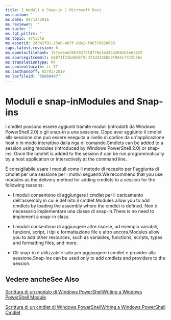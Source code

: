 ```yaml
---
title: I moduli e Snap-in | Microsoft Docs
ms.custom: ''
ms.date: 09/13/2016
ms.reviewer: ''
ms.suite: ''
ms.tgt_pltfrm: ''
ms.topic: article
ms.assetid: 2d342f91-23e0-467f-8de2-f9657d820693
caps.latest.revision: 6
ms.openlocfilehash: 157cd64e286392f3fd770e1e34542682b1e63625
ms.sourcegitcommit: b6871f21bd666f9cd71dd336bb3f844cf472b56c
ms.translationtype: MT
ms.contentlocale: it-IT
ms.lasthandoff: 02/03/2019
ms.locfileid: "56860497"
---
```

# <a name="modules-and-snap-ins"></a><span data-ttu-id="ede63-102">Moduli e snap-in</span><span class="sxs-lookup"><span data-stu-id="ede63-102">Modules and Snap-ins</span></span>

<span data-ttu-id="ede63-103">I cmdlet possono essere aggiunti tramite moduli (introdotti da Windows PowerShell 2.0) o gli snap-in a una sessione. Dopo aver aggiunto il cmdlet alla sessione che può essere eseguita a livello di codice da un'applicazione host o in modo interattivo dalla riga di comando.</span><span class="sxs-lookup"><span data-stu-id="ede63-103">Cmdlets can be added to a session using modules (introduced by Windows PowerShell 2.0) or snap-ins. Once the cmdlet is added to the session it can be run programmatically by a host application or interactively at the command line.</span></span>

<span data-ttu-id="ede63-104">È consigliabile usare i moduli come il metodo di recapito per l'aggiunta di cmdlet per una sessione per i motivi seguenti:</span><span class="sxs-lookup"><span data-stu-id="ede63-104">We recommend that you use modules as the delivery method for adding cmdlets to a session for the following reasons:</span></span>

- <span data-ttu-id="ede63-105">I moduli consentono di aggiungere i cmdlet per il caricamento dell'assembly in cui è definito il cmdlet.</span><span class="sxs-lookup"><span data-stu-id="ede63-105">Modules allow you to add cmdlets by loading the assembly where the cmdlet is defined.</span></span> <span data-ttu-id="ede63-106">Non è necessario implementare una classe di snap-in.</span><span class="sxs-lookup"><span data-stu-id="ede63-106">There is no need to implement a snap-in class.</span></span>

- <span data-ttu-id="ede63-107">I moduli consentono di aggiungere altre risorse, ad esempio variabili, funzioni, script, i tipi e formattazione file e altro ancora.</span><span class="sxs-lookup"><span data-stu-id="ede63-107">Modules allow you to add other resources, such as variables, functions, scripts, types and formatting files, and more.</span></span>

- <span data-ttu-id="ede63-108">Gli snap-in è utilizzabile solo per aggiungere i cmdlet e provider alla sessione.</span><span class="sxs-lookup"><span data-stu-id="ede63-108">Snap-ins can be used only to add cmdlets and providers to the session.</span></span>

## <a name="see-also"></a><span data-ttu-id="ede63-109">Vedere anche</span><span class="sxs-lookup"><span data-stu-id="ede63-109">See Also</span></span>

[<span data-ttu-id="ede63-110">Scrittura di un modulo di Windows PowerShell</span><span class="sxs-lookup"><span data-stu-id="ede63-110">Writing a Windows PowerShell Module</span></span>](../module/writing-a-windows-powershell-module.md)

[<span data-ttu-id="ede63-111">Scrittura di un cmdlet di Windows PowerShell</span><span class="sxs-lookup"><span data-stu-id="ede63-111">Writing a Windows PowerShell Cmdlet</span></span>](./writing-a-windows-powershell-cmdlet.md)
